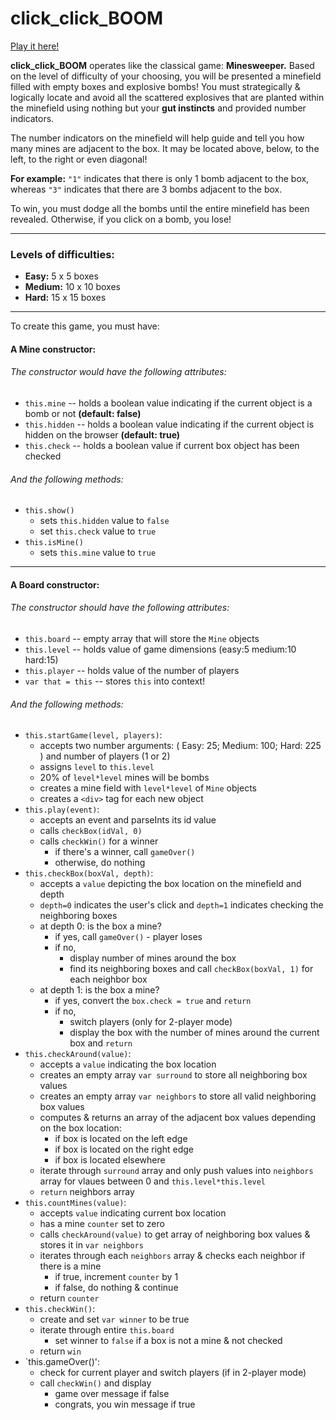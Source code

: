 # click_click_BOOM

[Play it here!](http://penguyen1.github.io/click_click_BOOM/)

**click_click_BOOM** operates like the classical game: **Minesweeper.** Based on the level of difficulty of your choosing, you will be presented a minefield filled with empty boxes and explosive bombs! You must strategically & logically locate and avoid all the scattered explosives that are planted within the minefield using nothing but your **gut instincts** and provided number indicators. 

The number indicators on the minefield will help guide and tell you how many mines are adjacent to the box. It may be located above, below, to the left, to the right or even diagonal!

**For example:** `"1"` indicates that there is only 1 bomb adjacent to the box, whereas `"3"` indicates that there are 3 bombs adjacent to the box. 

To win, you must dodge all the bombs until the entire minefield has been revealed. Otherwise, if you click on a bomb, you lose!

---

### Levels of difficulties: 
-  **Easy:** 5 x 5 boxes
-  **Medium:** 10 x 10 boxes
-  **Hard:** 15 x 15 boxes

---

To create this game, you must have:

#### A Mine constructor:

###### The constructor would have the following attributes:
-  `this.mine` -- holds a boolean value indicating if the current object is a bomb or not **(default: false)**
-  `this.hidden` -- holds a boolean value indicating if the current object is hidden on the browser **(default: true)**
-  `this.check` -- holds a boolean value if current box object has been checked 

###### And the following methods:
-  `this.show()` 
    - sets `this.hidden` value to `false`
    - set `this.check` value to `true`
-  `this.isMine()`
    - sets `this.mine` value to `true` 

---

#### A Board constructor:

###### The constructor should have the following attributes:
-  `this.board` -- empty array that will store the `Mine` objects
-  `this.level` -- holds value of game dimensions (easy:5 medium:10 hard:15)
-  `this.player` -- holds value of the number of players
-  `var that = this` -- stores `this` into context!

###### And the following methods:
-  `this.startGame(level, players)`:
    - accepts two number arguments: ( Easy: 25; Medium: 100; Hard: 225 ) and number of players (1 or 2)
    - assigns `level` to `this.level`
    - 20% of `level*level` mines will be bombs
    - creates a mine field with `level*level` of `Mine` objects
    - creates a `<div>` tag for each new object
-  `this.play(event)`:
    - accepts an event and parseInts its id value
    - calls `checkBox(idVal, 0)`
    - calls `checkWin()` for a winner 
        - if there's a winner, call `gameOver()`
        - otherwise, do nothing
-  `this.checkBox(boxVal, depth)`:
    - accepts a `value` depicting the box location on the minefield and depth 
    - `depth=0` indicates the user's click and `depth=1` indicates checking the neighboring boxes
    - at depth 0: is the box a mine?
        - if yes, call `gameOver()` - player loses
        - if no, 
            - display number of mines around the box
            - find its neighboring boxes and call `checkBox(boxVal, 1)` for each neighbor box
    - at depth 1: is the box a mine?
        - if yes, convert the `box.check = true` and `return`
        - if no, 
            - switch players (only for 2-player mode)
            - display the box with the number of mines around the current box and `return`
- `this.checkAround(value)`:
    - accepts a `value` indicating the box location
    - creates an empty array `var surround` to store all neighboring box values 
    - creates an empty array `var neighbors` to store all valid neighboring box values
    - computes & returns an array of the adjacent box values depending on the box location:
        - if box is located on the left edge
        - if box is located on the right edge
        - if box is located elsewhere
    - iterate through `surround` array and only push values into `neighbors` array for vlaues between 0 and `this.level*this.level`
    - `return` neighbors array
- `this.countMines(value)`:
    - accepts `value` indicating current box location
    - has a mine `counter` set to zero
    - calls `checkAround(value)` to get array of neighboring box values & stores it in `var neighbors`
    - iterates through each `neighbors` array & checks each neighbor if there is a mine
        - if true, increment `counter` by 1
        - if false, do nothing & continue
    - return `counter` 
- `this.checkWin()`:
    - create and set `var winner` to be true
    - iterate through entire `this.board`
        - set winner to `false` if a box is not a mine & not checked
    - return `win`
- `this.gameOver()':
    - check for current player and switch players (if in 2-player mode)
    - call `checkWin()` and display
        - game over message if false
        - congrats, you win message if true
